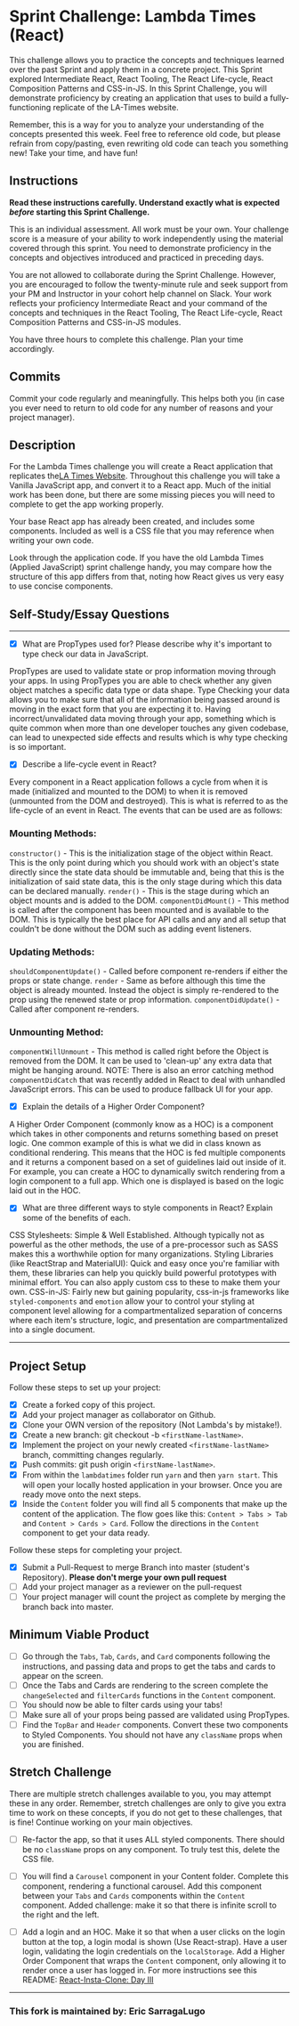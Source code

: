 # Sprint Challenge: Lambda Times (React)

This challenge allows you to practice the concepts and techniques learned over the past Sprint and apply them in a concrete project. This Sprint explored Intermediate React, React Tooling, The React Life-cycle, React Composition Patterns and CSS-in-JS. In this Sprint Challenge, you will demonstrate proficiency by creating an application that uses to build a fully-functioning replicate of the LA-Times website.

Remember, this is a way for you to analyze your understanding of the concepts presented this week. Feel free to reference old code, but please refrain from copy/pasting, even rewriting old code can teach you something new! Take your time, and have fun!

## Instructions

**Read these instructions carefully. Understand exactly what is expected _before_ starting this Sprint Challenge.**

This is an individual assessment. All work must be your own. Your challenge score is a measure of your ability to work independently using the material covered through this sprint. You need to demonstrate proficiency in the concepts and objectives introduced and practiced in preceding days.

You are not allowed to collaborate during the Sprint Challenge. However, you are encouraged to follow the twenty-minute rule and seek support from your PM and Instructor in your cohort help channel on Slack. Your work reflects your proficiency Intermediate React and your command of the concepts and techniques in the React Tooling, The React Life-cycle, React Composition Patterns and CSS-in-JS modules.

You have three hours to complete this challenge. Plan your time accordingly.

## Commits

Commit your code regularly and meaningfully. This helps both you (in case you ever need to return to old code for any number of reasons and your project manager).

## Description

For the Lambda Times challenge you will create a React application that replicates the[LA Times Website](http://www.latimes.com). Throughout this challenge you will take a Vanilla JavaScript app, and convert it to a React app. Much of the initial work has been done, but there are some missing pieces you will need to complete to get the app working properly.

Your base React app has already been created, and includes some components. Included as well is a CSS file that you may reference when writing your own code.

Look through the application code. If you have the old Lambda Times (Applied JavaScript) sprint challenge handy, you may compare how the structure of this app differs from that, noting how React gives us very easy to use concise components.

## Self-Study/Essay Questions

---

- [x] What are PropTypes used for? Please describe why it's important to type check our data in JavaScript.

PropTypes are used to validate state or prop information moving through your apps. In using PropTypes you are able to check whether any given object matches a specific data type or data shape. Type Checking your data allows you to make sure that all of the information being passed around is moving in the exact form that you are expecting it to. Having incorrect/unvalidated data moving through your app, something which is quite common when more than one developer touches any given codebase, can lead to unexpected side effects and results which is why type checking is so important.

- [x] Describe a life-cycle event in React?

Every component in a React application follows a cycle from when it is made (initialized and mounted to the DOM) to when it is removed (unmounted from the DOM and destroyed). This is what is referred to as the life-cycle of an event in React. The events that can be used are as follows:

### Mounting Methods:

`constructor()` - This is the initialization stage of the object within React. This is the only point during which you should work with an object's state directly since the state data should be immutable and, being that this is the initialization of said state data, this is the only stage during which this data can be declared manually.
`render()` - This is the stage during which an object mounts and is added to the DOM.
`componentDidMount()` - This method is called after the component has been mounted and is available to the DOM. This is typically the best place for API calls and any and all setup that couldn't be done without the DOM such as adding event listeners.

### Updating Methods:

`shouldComponentUpdate()` - Called before component re-renders if either the props or state change.
`render` - Same as before although this time the object is already mounted. Instead the object is simply re-rendered to the prop using the renewed state or prop information.
`componentDidUpdate()` - Called after component re-renders.

### Unmounting Method:

`componentWillUnmount` - This method is called right before the Object is removed from the DOM. It can be used to 'clean-up' any extra data that might be hanging around.
NOTE: There is also an error catching method `componentDidCatch` that was recently added in React to deal with unhandled JavaScript errors. This can be used to produce fallback UI for your app.

- [x] Explain the details of a Higher Order Component?

A Higher Order Component (commonly know as a HOC) is a component which takes in other components and returns something based on preset logic. One common example of this is what we did in class known as conditional rendering. This means that the HOC is fed multiple components and it returns a component based on a set of guidelines laid out inside of it. For example, you can create a HOC to dynamically switch rendering from a login component to a full app. Which one is displayed is based on the logic laid out in the HOC.

- [x] What are three different ways to style components in React? Explain some of the benefits of each.

CSS Stylesheets: Simple & Well Established. Although typically not as powerful as the other methods, the use of a pre-processor such as SASS makes this a worthwhile option for many organizations.
Styling Libraries (like ReactStrap and MaterialUI): Quick and easy once you're familiar with them, these libraries can help you quickly build powerful prototypes with minimal effort. You can also apply custom css to these to make them your own.
CSS-in-JS: Fairly new but gaining popularity, css-in-js frameworks like `styled-components` and `emotion` allow your to control your styling at component level allowing for a compartmentalized separation of concerns where each item's structure, logic, and presentation are compartmentalized into a single document.

---

## Project Setup

Follow these steps to set up your project:

- [x] Create a forked copy of this project.
- [x] Add your project manager as collaborator on Github.
- [x] Clone your OWN version of the repository (Not Lambda's by mistake!).
- [x] Create a new branch: git checkout -b `<firstName-lastName>`.
- [x] Implement the project on your newly created `<firstName-lastName>` branch, committing changes regularly.
- [x] Push commits: git push origin `<firstName-lastName>`.
- [x] From within the `lambdatimes` folder run `yarn` and then `yarn start`. This will open your locally hosted application in your browser. Once you are ready move onto the next steps.
- [x] Inside the `Content` folder you will find all 5 components that make up the content of the application. The flow goes like this: `Content > Tabs > Tab` and `Content > Cards > Card`. Follow the directions in the `Content` component to get your data ready.

Follow these steps for completing your project.

- [x] Submit a Pull-Request to merge <firstName-lastName> Branch into master (student's Repository). **Please don't merge your own pull request**
- [ ] Add your project manager as a reviewer on the pull-request
- [ ] Your project manager will count the project as complete by merging the branch back into master.

## Minimum Viable Product

- [ ] Go through the `Tabs`, `Tab`, `Cards`, and `Card` components following the instructions, and passing data and props to get the tabs and cards to appear on the screen.
- [ ] Once the Tabs and Cards are rendering to the screen complete the `changeSelected` and `filterCards` functions in the `Content` component.
- [ ] You should now be able to filter cards using your tabs!
- [ ] Make sure all of your props being passed are validated using PropTypes.
- [ ] Find the `TopBar` and `Header` components. Convert these two components to Styled Components. You should not have any `className` props when you are finished.

## Stretch Challenge

There are multiple stretch challenges available to you, you may attempt these in any order. Remember, stretch challenges are only to give you extra time to work on these concepts, if you do not get to these challenges, that is fine! Continue working on your main objectives.

- [ ] Re-factor the app, so that it uses ALL styled components. There should be no `className` props on any component. To truly test this, delete the CSS file.

- [ ] You will find a `Carousel` component in your Content folder. Complete this component, rendering a functional carousel. Add this component between your `Tabs` and `Cards` components within the `Content` component. Added challenge: make it so that there is infinite scroll to the right and the left.

- [ ] Add a login and an HOC. Make it so that when a user clicks on the login button at the top, a login modal is shown (Use React-strap). Have a user login, validating the login credentials on the `localStorage`. Add a Higher Order Component that wraps the `Content` component, only allowing it to render once a user has logged in. For more instructions see this README: [React-Insta-Clone: Day III](https://github.com/LambdaSchool/React-Insta-Clone/blob/master/DAY_THREE_README.md#tasks-day-iii)

---

### This fork is maintained by: Eric SarragaLugo
